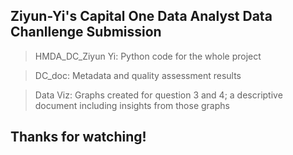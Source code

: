 ## Ziyun-Yi's Capital One Data Analyst Data Chanllenge Submission

> HMDA_DC_Ziyun Yi: Python code for the whole project

> DC_doc: Metadata and quality assessment results

> Data Viz: Graphs created for question 3 and 4; a descriptive document including insights from those graphs

## Thanks for watching!
